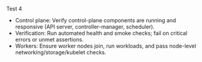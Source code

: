 Test 4

- Control plane: Verify control-plane components are running and responsive (API server, controller-manager, scheduler).
- Verification: Run automated health and smoke checks; fail on critical errors or unmet assertions.
- Workers: Ensure worker nodes join, run workloads, and pass node-level networking/storage/kubelet checks.
